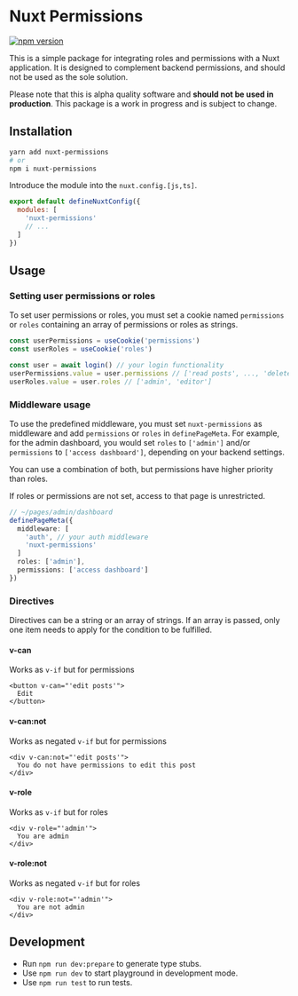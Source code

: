 # Nuxt Permissions

[![npm version](https://badge.fury.io/js/nuxt-permissions.svg)](https://badge.fury.io/js/nuxt-permissions)

This is a simple package for integrating roles and permissions with a Nuxt application.
It is designed to complement backend permissions, and should not be used as the sole solution.

Please note that this is alpha quality software and **should not be used in production**.
This package is a work in progress and is subject to change.

## Installation

```bash
yarn add nuxt-permissions
# or
npm i nuxt-permissions
```

Introduce the module into the `nuxt.config.[js,ts]`.

```js
export default defineNuxtConfig({
  modules: [
    'nuxt-permissions'
    // ...
  ]
})
```

## Usage

### Setting user permissions or roles

To set user permissions or roles, you must set a cookie named `permissions` or `roles` containing an array of permissions or roles as strings.

```ts
const userPermissions = useCookie('permissions')
const userRoles = useCookie('roles')

const user = await login() // your login functionality
userPermissions.value = user.permissions // ['read posts', ..., 'delete posts']
userRoles.value = user.roles // ['admin', 'editor']
```

### Middleware usage

To use the predefined middleware, you must set `nuxt-permissions` as middleware and add `permissions` or `roles` in `definePageMeta`. For example, for the admin dashboard, you would set `roles` to `['admin']` and/or `permissions` to `['access dashboard']`, depending on your backend settings.

You can use a combination of both, but permissions have higher priority than roles.

If roles or permissions are not set, access to that page is unrestricted.

```ts
// ~/pages/admin/dashboard
definePageMeta({
  middleware: [
    'auth', // your auth middleware
    'nuxt-permissions'
  ]
  roles: ['admin'],
  permissions: ['access dashboard']
})
```

### Directives

Directives can be a string or an array of strings. If an array is passed, only one item needs to apply for the condition to be fulfilled.

#### v-can

Works as `v-if` but for permissions

```vue
<button v-can="'edit posts'">
  Edit
</button>
```

#### v-can:not

Works as negated `v-if` but for permissions

```vue
<div v-can:not="'edit posts'">
  You do not have permissions to edit this post
</div>
```

#### v-role

Works as `v-if` but for roles

```vue
<div v-role="'admin'">
  You are admin
</div>
```

#### v-role:not

Works as negated `v-if` but for roles

```vue
<div v-role:not="'admin'">
  You are not admin
</div>
```

## Development

- Run `npm run dev:prepare` to generate type stubs.
- Use `npm run dev` to start playground in development mode.
- Use `npm run test` to run tests.
